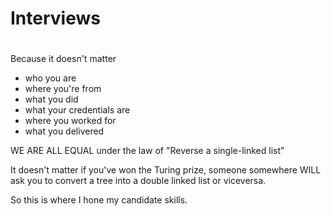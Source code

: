 # Interviews
#

Because it doesn't matter
- who you are
- where you're from
- what you did
- what your credentials are
- where you worked for
- what you delivered

WE ARE ALL EQUAL under the law of "Reverse a single-linked list"

It doesn't matter if you've won the Turing prize, someone somewhere WILL ask you to convert a tree into a double linked list or viceversa.

So this is where I hone my candidate skills.
